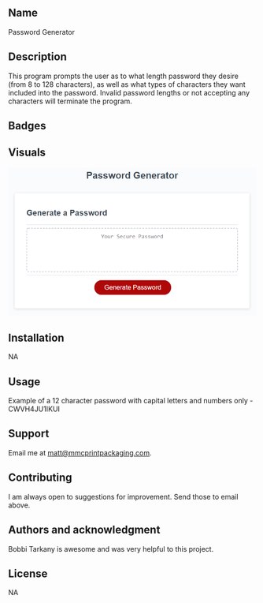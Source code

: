 
## Name
Password Generator

## Description
This program prompts the user as to what length password they desire (from 8 to 128 characters), as well as what types of characters they want included into the password.  Invalid password lengths or not accepting any characters will terminate the program.

## Badges

## Visuals
![Alt text](image.png)


## Installation
NA

## Usage
Example of a 12 character password with capital letters and numbers only - CWVH4JU1IKUI

## Support
Email me at matt@mmcprintpackaging.com.

## Contributing
I am always open to suggestions for improvement.  Send those to email above. 

## Authors and acknowledgment
Bobbi Tarkany is awesome and was very helpful to this project.

## License
NA


